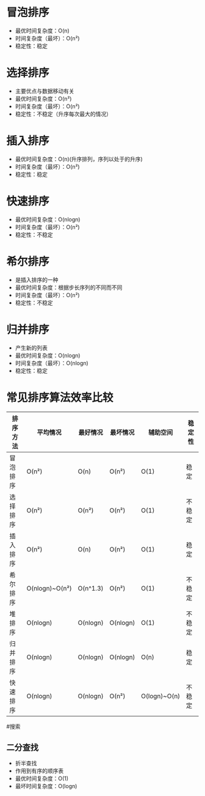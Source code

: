 # 冒泡排序
- 最优时间复杂度：O(n)
- 时间复杂度（最坏）：O(n²)
- 稳定性：稳定

# 选择排序
- 主要优点与数据移动有关
- 最优时间复杂度：O(n²)
- 时间复杂度（最坏）：O(n²)
- 稳定性：不稳定（升序每次最大的情况）

# 插入排序
- 最优时间复杂度：O(n)(升序排列，序列以处于的升序)
- 时间复杂度（最坏）：O(n²)
- 稳定性：稳定

# 快速排序
- 最优时间复杂度：O(nlogn)
- 时间复杂度（最坏）：O(n²)
- 稳定性：不稳定

# 希尔排序
- 是插入排序的一种
- 最优时间复杂度：根据步长序列的不同而不同
- 时间复杂度（最坏）：O(n²)
- 稳定性：不稳定

# 归并排序
- 产生新的列表
- 最优时间复杂度：O(nlogn)
- 时间复杂度（最坏）：O(nlogn)
- 稳定性：稳定

# 常见排序算法效率比较

排序方法 | 平均情况 | 最好情况 | 最坏情况 | 辅助空间 | 稳定性
------- | -------- | ------- | ------- | ------- | ------
冒泡排序 | O(n²) | O(n) | O(n²) | O(1) | 稳定
选择排序 | O(n²) | O(n²) | O(n²) | O(1) | 不稳定
插入排序 | O(n²) | O(n) | O(n²) | O(1) | 稳定
希尔排序 | O(nlogn)~O(n²) | O(n^1.3) | O(n²) | O(1) | 不稳定
堆排序 | O(nlogn) | O(nlogn) | O(nlogn) | O(1) | 不稳定
归并排序 | O(nlogn) | O(nlogn) | O(nlogn) | O(n) | 稳定
快速排序 | O(nlogn) | O(nlogn) | O(n²) | O(logn)~O(n) | 不稳定

#搜索

## 二分查找
- 折半查找
- 作用到有序的顺序表
- 最优时间复杂度：O(1)
- 最坏时间复杂度：O(logn)
